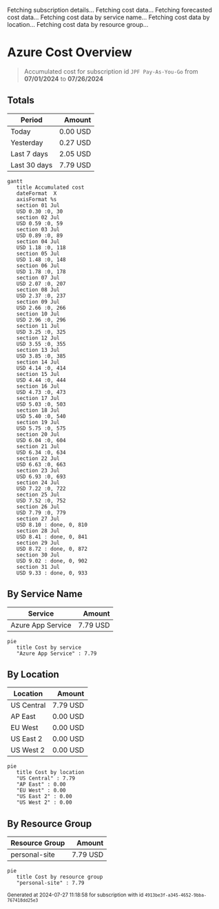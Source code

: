 Fetching subscription details...
Fetching cost data...
Fetching forecasted cost data...
Fetching cost data by service name...
Fetching cost data by location...
Fetching cost data by resource group...
# Azure Cost Overview

> Accumulated cost for subscription id `JPF Pay-As-You-Go` from **07/01/2024** to **07/26/2024**

## Totals

|Period|Amount|
|---|---:|
|Today|0.00 USD|
|Yesterday|0.27 USD|
|Last 7 days|2.05 USD|
|Last 30 days|7.79 USD|

```mermaid
gantt
   title Accumulated cost
   dateFormat  X
   axisFormat %s
   section 01 Jul
   USD 0.30 :0, 30
   section 02 Jul
   USD 0.59 :0, 59
   section 03 Jul
   USD 0.89 :0, 89
   section 04 Jul
   USD 1.18 :0, 118
   section 05 Jul
   USD 1.48 :0, 148
   section 06 Jul
   USD 1.78 :0, 178
   section 07 Jul
   USD 2.07 :0, 207
   section 08 Jul
   USD 2.37 :0, 237
   section 09 Jul
   USD 2.66 :0, 266
   section 10 Jul
   USD 2.96 :0, 296
   section 11 Jul
   USD 3.25 :0, 325
   section 12 Jul
   USD 3.55 :0, 355
   section 13 Jul
   USD 3.85 :0, 385
   section 14 Jul
   USD 4.14 :0, 414
   section 15 Jul
   USD 4.44 :0, 444
   section 16 Jul
   USD 4.73 :0, 473
   section 17 Jul
   USD 5.03 :0, 503
   section 18 Jul
   USD 5.40 :0, 540
   section 19 Jul
   USD 5.75 :0, 575
   section 20 Jul
   USD 6.04 :0, 604
   section 21 Jul
   USD 6.34 :0, 634
   section 22 Jul
   USD 6.63 :0, 663
   section 23 Jul
   USD 6.93 :0, 693
   section 24 Jul
   USD 7.22 :0, 722
   section 25 Jul
   USD 7.52 :0, 752
   section 26 Jul
   USD 7.79 :0, 779
   section 27 Jul
   USD 8.10 : done, 0, 810
   section 28 Jul
   USD 8.41 : done, 0, 841
   section 29 Jul
   USD 8.72 : done, 0, 872
   section 30 Jul
   USD 9.02 : done, 0, 902
   section 31 Jul
   USD 9.33 : done, 0, 933
```

## By Service Name

|Service|Amount|
|---|---:|
|Azure App Service|7.79 USD|

```mermaid
pie
   title Cost by service
   "Azure App Service" : 7.79
```

## By Location

|Location|Amount|
|---|---:|
|US Central|7.79 USD|
|AP East|0.00 USD|
|EU West|0.00 USD|
|US East 2|0.00 USD|
|US West 2|0.00 USD|

```mermaid
pie
   title Cost by location
   "US Central" : 7.79
   "AP East" : 0.00
   "EU West" : 0.00
   "US East 2" : 0.00
   "US West 2" : 0.00
```

## By Resource Group

|Resource Group|Amount|
|---|---:|
|personal-site|7.79 USD|

```mermaid
pie
   title Cost by resource group
   "personal-site" : 7.79
```

<sup>Generated at 2024-07-27 11:18:58 for subscription with id `4913be3f-a345-4652-9bba-767418dd25e3`</sup>
